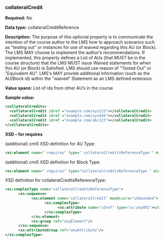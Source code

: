
### collateralCredit

**Required:** No

**Data type:** collateralCreditReference

**Description:** The purpose of this optional property is to communicate the intention of the course author to the LMS how to approach scenarios such as "testing out" or instances for use of waived regarding this AU (or Block). The LMS MAY choose to implement the author’s recommendations. If implemented, this property defines a List of AUs (that MUST be in the course structure) that the LMS MUST issue Waived statements for when this AU (or Block) is Satisfied.  LMS should use reason of "Tested Out" or "Equivalent AU".   LMS's MAY provide additional information (such as the AU/Block id) within the "waived" Statement as an LMS defined extension.

**Value space:** List of ids from other AU’s in the course

**Sample value:**


```xml
<collateralCredits>
  <collateralCredit idref ="example.com/xyz123"></collateralCredit>
  <collateralCredit idref ="example.com/xyz456"></collateralCredit>
  <collateralCredit idref ="example.com/abc123"></collateralCredit>
</collateralCredits>
```

 
**XSD – for requires**

(additional) cmi5 XSD definition for AU Type:
```xml
<xs:element name=" requires" type=" collateralCreditsReferenceType " minOccurs="0"/>
```

(additional) cmi5 XSD definition for Block Type:
```xml
<xs:element name=" requires" type="collateralCreditsReferenceType " minOccurs="0"/>
```

XSD definition for collateralCreditsReferenceType:

```xml
<xs:complexType name="collateralCreditsReferenceType">
      <xs:sequence>
            <xs:element name="collateralCredit" maxOccurs="unbounded">
                  <xs:complexType>
                        <xs:attribute name="idref" type="xs:anyURI"></xs:attribute>
                  </xs:complexType>
            </xs:element>
            <xs:group ref="anyElement"/>
      </xs:sequence>
      <xs:attributeGroup ref="anyAttribute"/>
</xs:complexType>
```
